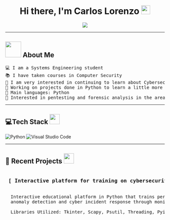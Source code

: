 <h1 align="center"> Hi there, I'm Carlos Lorenzo
<img src="https://media.giphy.com/media/hvRJCLFzcasrR4ia7z/giphy.gif" width="28">
</h1>
<p align="center">
  <a href="https://github.com/Cedelp/Cedelp"><img src="https://readme-typing-svg.herokuapp.com?color=%2336BCF7&center=true&vCenter=true&lines=Hi+%2C+welcome+to+my+Github+page;I+am+Cedelp;I+am+a+High+school+student;CyberSec+Lover+%3C3"></a>
</p>

<hr>

<h2><picture><img src = "https://github.com/7oSkaaa/7oSkaaa/blob/main/Images/about_me.gif?raw=true" width = 50px></picture> About Me</h2>
<pre>
💻 I am a Systems Engineering student
📚 I have taken courses in Computer Security
📝 I am very interested in continuing to learn about Cybersecurity
🔭 Working on projects done in Python to learn a little more about the language
🌟 Main languages: Python
🚩 Interested in pentesting and forensic analysis in the area of computer security.
</pre>

---
<div>
  <h2> 💻Tech Stack <img src = "https://media2.giphy.com/media/QssGEmpkyEOhBCb7e1/giphy.gif?cid=ecf05e47a0n3gi1bfqntqmob8g9aid1oyj2wr3ds3mg700bl&rid=giphy.gif" width = 32px> </h2>
  <span>

  ![Python](https://img.shields.io/badge/Python-14354C?style=for-the-badge&logo=python&logoColor=white)
  ![Visual Studio Code](https://img.shields.io/badge/Visual%20Studio%20Code-0078d7.svg?style=for-the-badge&logo=visual-studio-code&logoColor=white)

  </span>
</div>

---

  <h2> 📝 Recent Projects <img src = "https://media2.giphy.com/media/QssGEmpkyEOhBCb7e1/giphy.gif?cid=ecf05e47a0n3gi1bfqntqmob8g9aid1oyj2wr3ds3mg700bl&rid=giphy.gif" width = 32px> </h2>
  <pre><h3> [ Interactive platform for training on cybersecurity: ]</h3>
  Interactive educational platform in Python that trains personnel of small and medium-sized companies in network
  anomaly detection and cyber incident response through monitoring and simulations.<br>
  Libraries Utilized: Tkinter, Scapy, Psutil, Threading, Pyinstaller.
  </pre>

